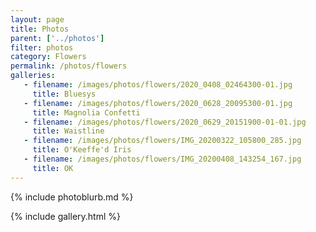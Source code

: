 ```yaml
---
layout: page
title: Photos
parent: ['../photos']
filter: photos
category: Flowers
permalink: /photos/flowers
galleries:
   - filename: /images/photos/flowers/2020_0408_02464300-01.jpg
     title: Bluesys
   - filename: /images/photos/flowers/2020_0628_20095300-01.jpg
     title: Magnolia Confetti
   - filename: /images/photos/flowers/2020_0629_20151900-01-01.jpg
     title: Waistline
   - filename: /images/photos/flowers/IMG_20200322_105800_285.jpg
     title: O'Keeffe'd Iris
   - filename: /images/photos/flowers/IMG_20200408_143254_167.jpg
     title: OK
---
```


{% include photoblurb.md %}

{% include gallery.html %}
